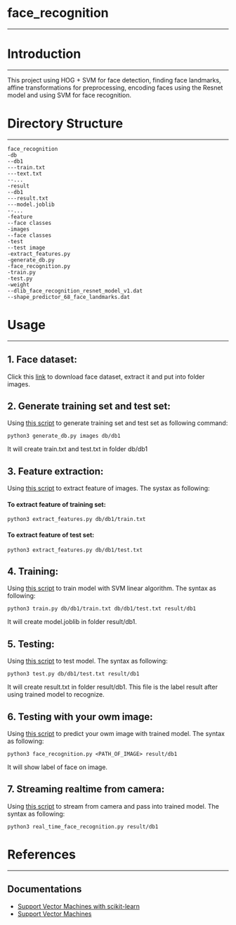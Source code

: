 # face_recognition
----
# Introduction
----
This project using HOG + SVM for face detection, finding face landmarks, affine transformations for preprocessing, encoding faces using the Resnet model and using SVM for face recognition.
# Directory Structure
----
```
face_recognition
-db
--db1
---train.txt
---text.txt
--...
-result
--db1
---result.txt
---model.joblib
--...
-feature
--face classes
-images
--face classes
-test
--test image
-extract_features.py
-generate_db.py
-face_recognition.py
-train.py
-test.py
-weight
--dlib_face_recognition_resnet_model_v1.dat
--shape_predictor_68_face_landmarks.dat
```
# Usage
----
## 1. Face dataset:
Click this [link]() to download face dataset, extract it and put into folder images.
## 2. Generate training set and test set:
Using [this script](https://github.com/fxanhkhoa/IPCamera_Class_Face_Detect/blob/master/face_recognition/generate_db.py) to generate training set and test set as following command:
```
python3 generate_db.py images db/db1
```
It will create train.txt and test.txt in folder db/db1
## 3. Feature extraction:
Using [this script](https://github.com/fxanhkhoa/IPCamera_Class_Face_Detect/blob/master/face_recognition/extract_feature.py) to extract feature of images. The systax as following:
#### To extract feature of training set:
```
python3 extract_features.py db/db1/train.txt
```
#### To extract feature of test set:
```
python3 extract_features.py db/db1/test.txt
```
## 4. Training:
Using [this script](https://github.com/fxanhkhoa/IPCamera_Class_Face_Detect/blob/master/face_recognition/train.py) to train model with SVM linear algorithm. The syntax as following:
```
python3 train.py db/db1/train.txt db/db1/test.txt result/db1
```
It will create model.joblib in folder result/db1.
## 5. Testing:
Using [this script](https://github.com/fxanhkhoa/IPCamera_Class_Face_Detect/blob/master/face_recognition/test.py) to test model. The syntax as following:
```
python3 test.py db/db1/test.txt result/db1
```
It will create result.txt in folder result/db1. This file is the label result after using trained model to recognize.
## 6. Testing with your owm image:
Using [this script](https://github.com/fxanhkhoa/IPCamera_Class_Face_Detect/blob/master/face_recognition/face_recognition.py) to predict your owm image with trained model. The syntax as following:
```
python3 face_recognition.py <PATH_OF_IMAGE> result/db1
```
It will show label of face on image.
## 7. Streaming realtime from camera:
Using [this script](https://github.com/fxanhkhoa/IPCamera_Class_Face_Detect/blob/master/face_recognition/real_time_face_recognition.py) to stream from camera and pass into trained model. The syntax as following:
```
python3 real_time_face_recognition.py result/db1
```

# References
----

## Documentations

* [Support Vector Machines with scikit-learn](https://www.datacamp.com/community/tutorials/svm-classification-scikit-learn-python)
* [Support Vector Machines](http://scikit-learn.org/stable/modules/svm.html)
